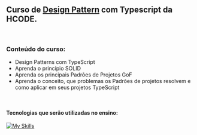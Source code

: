 ## Curso de [Design Pattern](https://www.udemy.com/course/curso-design-patterns-typescript/) com Typescript da HCODE.

<br />

### Conteúdo do curso:
- Design Patterns com TypeScript
- Aprenda o princípio SOLID
- Aprenda os principais Padrões de Projetos GoF
- Aprenda o conceito, que problemas os Padrões de projetos resolvem e como aplicar em seus projetos TypeScript

<br />

#### Tecnologias que serão utilizadas no ensino:

[![My Skills](https://skillicons.dev/icons?i=ts,nodejs)](https://skillicons.dev)
